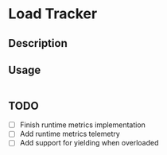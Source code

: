 # Load Tracker

## Description


## Usage

```go


```

## TODO

- [ ] Finish runtime metrics implementation
- [ ] Add runtime metrics telemetry
- [ ] Add support for yielding when overloaded